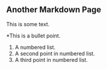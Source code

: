 ## Another Markdown Page

This is some text.

*This is a bullet point.

1. A numbered list.
1. A second point in numbered list.
1. A third point in numbered list. 
